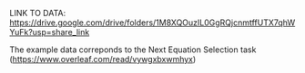 LINK TO DATA: https://drive.google.com/drive/folders/1M8XQOuzIL0GgRQjcnmtffUTX7qhWYuFk?usp=share_link

The example data correponds to the Next Equation Selection task (https://www.overleaf.com/read/vywgxbxwmhyx)
